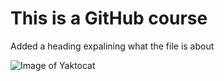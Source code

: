 # This is a GitHub course

Added a heading expalining what the file is about

![Image of Yaktocat](https://octodex.github.com/images/yaktocat.png)

